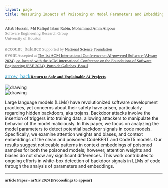 ```yaml
---
layout: page
title: Measuring Impacts of Poisoning on Model Parameters and Embeddings for Large Language Models of Code 
---
```



<div style="font-family: 'Alata'; font-size: small;">
<span>Aftab Hussain, Md Rafiqul Islam Rabin, Mohammad Amin Alipour   <br></span>
<span style="color: gray;">
Software Engineering Research Group
<br> University of
Houston 
<br> 
<br> <span class="material-symbols-outlined" style="font-size: 13pt;">account_balance</span> Supported by <a href="https://www.nsf.gov/">National Science Foundation</a>
<br> <span class="material-symbols-outlined" style="font-size: 13pt;">event</span> Accepted at <a href="https://2024.aiwareconf.org/details/aiware-2024-papers/8/Measuring-Impacts-of-Poisoning-on-Model-Parameters-and-Embeddings-for-Large-Language-">The 1st ACM International Conference on AI-powered Software (AIware 2024), co-located with the ACM International Conference on the Foundations of Software Engineering (FSE 2024), Porto de Galinhas, Brazil </a></span> 
<br>
<br>
<a href="../project-code-intel/index.html"><span class="material-symbols-outlined" style="color: #1ba2d6; font-size: 13pt;">arrow_back</span><b>Return to Safe and Explainable AI Projects</b></a>
<br>
<br>
</div>


<style>
img {
  display: block;
  margin-left: auto;
  margin-right: auto;
  max-width: 100%;
  height: auto;
}
</style>

<img src="../images/projects/code-intel/biases.png" alt="drawing" />

<img src="../images/projects/code-intel/tsne.png" alt="drawing" />


Large language models (LLMs) have revolutionized software development
practices, yet concerns about their safety have arisen, particularly regarding
hidden backdoors, aka trojans. Backdoor attacks involve the insertion of
triggers into training data, allowing attackers to manipulate the behavior of
the model maliciously. In this paper, we focus on analyzing the model
parameters to detect potential backdoor signals in code models. Specifically,
we examine attention weights and biases, and context embeddings of the clean
and poisoned CodeBERT and CodeT5 models. Our results suggest noticeable
patterns in context embeddings of poisoned samples for both the poisoned
models; however, attention weights and biases do not show any significant
differences. This work contributes to ongoing efforts in white-box detection of
backdoor signals in LLMs of code through the analysis of parameters and
embeddings.

_________________________


<div style="font-family: 'Alata'; font-size: small;">
<b>
<a href="https://arxiv.org/abs/2405.11466">
<span class="material-symbols-outlined"> article </span>Paper - arXiv 2024 (Proceedings to appear)
</a>
</b>
</div>

